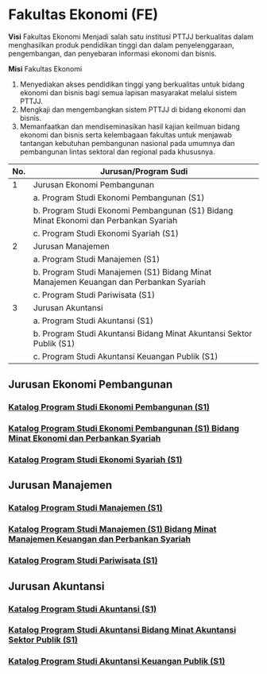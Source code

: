 # Fakultas Ekonomi (FE)

**Visi** Fakultas Ekonomi
Menjadi salah satu institusi PTTJJ berkualitas dalam menghasilkan produk pendidikan tinggi dan dalam penyelenggaraan, pengembangan, dan penyebaran informasi ekonomi dan bisnis.

**Misi** Fakultas Ekonomi

1. Menyediakan akses pendidikan tinggi yang berkualitas untuk bidang ekonomi dan bisnis bagi semua lapisan masyarakat melalui sistem PTTJJ.
2. Mengkaji dan mengembangkan sistem PTTJJ di bidang ekonomi dan bisnis.
3. Memanfaatkan dan mendiseminasikan hasil kajian keilmuan bidang ekonomi dan bisnis serta kelembagaan fakultas untuk menjawab tantangan kebutuhan pembangunan nasional pada umumnya dan pembangunan lintas sektoral dan regional pada khususnya.

| No. | Jurusan/Program Sudi                                                                  |
| --- | ------------------------------------------------------------------------------------- |
| 1   | Jurusan Ekonomi Pembangunan                                                           |
|     | a. Program Studi Ekonomi Pembangunan (S1)                                             |
|     | b. Program Studi Ekonomi Pembangunan (S1) Bidang Minat Ekonomi dan Perbankan Syariah  |
|     | c. Program Studi Ekonomi Syariah (S1)                                                 |
| 2   | Jurusan Manajemen                                                                     |
|     | a. Program Studi Manajemen (S1)                                                       |
|     | b. Program Studi Manajemen (S1) Bidang Minat Manajemen Keuangan dan Perbankan Syariah |
|     | c. Program Studi Pariwisata (S1)                                                      |
| 3   | Jurusan Akuntansi                                                                     |
|     | a. Program Studi Akuntansi (S1)                                                       |
|     | b. Program Studi Akuntansi Bidang Minat Akuntansi Sektor Publik (S1)                  |
|     | c. Program Studi Akuntansi Keuangan Publik (S1)                                       |

## Jurusan Ekonomi Pembangunan

### [Katalog Program Studi Ekonomi Pembangunan (S1)](ekonomi-pembangunan-s1.md)

### [Katalog Program Studi Ekonomi Pembangunan (S1) Bidang Minat Ekonomi dan Perbankan Syariah](ekonomi-pembangunan-s1-bidang-minat-ekonomi-dan-perbankan-syariah.md)

### [Katalog Program Studi Ekonomi Syariah (S1)](ekonomi-syariah-s1.md)

## Jurusan Manajemen

### [Katalog Program Studi Manajemen (S1)](manajemen-s1.md)

### [Katalog Program Studi Manajemen (S1) Bidang Minat Manajemen Keuangan dan Perbankan Syariah](manajemen-s1-bidang-minat-manajemen-keuangan-dan-perbankan-syariah.md)

### [Katalog Program Studi Pariwisata (S1)](pariwisata-s1.md)

## Jurusan Akuntansi

### [Katalog Program Studi Akuntansi (S1)](akuntansi-s1.md)

### [Katalog Program Studi Akuntansi Bidang Minat Akuntansi Sektor Publik (S1)](akuntansi-bidang-minat-akuntansi-sektor-publik-s1.md)

### [Katalog Program Studi Akuntansi Keuangan Publik (S1)](akuntansi-keuangan-publik-s1.md)
